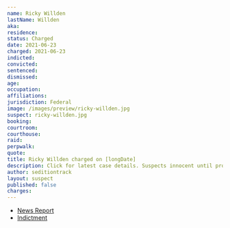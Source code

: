 ```yaml
---
name: Ricky Willden
lastName: Willden
aka:
residence:
status: Charged
date: 2021-06-23
charged: 2021-06-23
indicted:
convicted:
sentenced:
dismissed:
age:
occupation:
affiliations:
jurisdiction: Federal
image: /images/preview/ricky-willden.jpg
suspect: ricky-willden.jpg
booking:
courtroom:
courthouse:
raid:
perpwalk:
quote:
title: Ricky Willden charged on [longDate]
description: Click for latest case details. Suspects innocent until proven guilty.
author: seditiontrack
layout: suspect
published: false
charges:
---
```


- [News Report]()
- [Indictment](https://www.justice.gov/usao-dc/case-multi-defendant/file/1407976/download)
